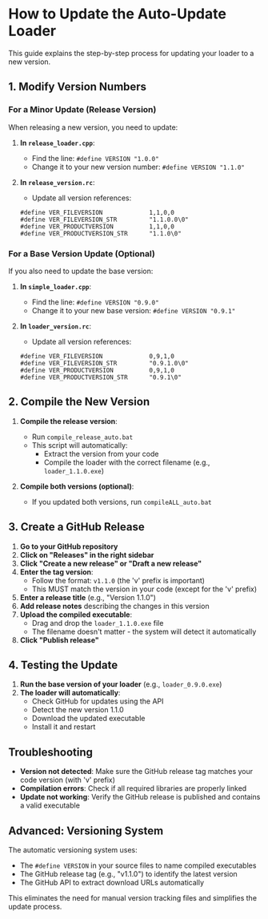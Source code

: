 # How to Update the Auto-Update Loader

This guide explains the step-by-step process for updating your loader to a new version.

## 1. Modify Version Numbers

### For a Minor Update (Release Version)

When releasing a new version, you need to update:

1. **In `release_loader.cpp`**:
   - Find the line: `#define VERSION "1.0.0"`
   - Change it to your new version number: `#define VERSION "1.1.0"`

2. **In `release_version.rc`**:
   - Update all version references:
   ```
   #define VER_FILEVERSION             1,1,0,0
   #define VER_FILEVERSION_STR         "1.1.0.0\0"
   #define VER_PRODUCTVERSION          1,1,0,0
   #define VER_PRODUCTVERSION_STR      "1.1.0\0"
   ```

### For a Base Version Update (Optional)

If you also need to update the base version:

1. **In `simple_loader.cpp`**:
   - Find the line: `#define VERSION "0.9.0"`
   - Change it to your new base version: `#define VERSION "0.9.1"`

2. **In `loader_version.rc`**:
   - Update all version references:
   ```
   #define VER_FILEVERSION             0,9,1,0
   #define VER_FILEVERSION_STR         "0.9.1.0\0"
   #define VER_PRODUCTVERSION          0,9,1,0
   #define VER_PRODUCTVERSION_STR      "0.9.1\0"
   ```

## 2. Compile the New Version

1. **Compile the release version**:
   - Run `compile_release_auto.bat`
   - This script will automatically:
     - Extract the version from your code
     - Compile the loader with the correct filename (e.g., `loader_1.1.0.exe`)

2. **Compile both versions (optional)**:
   - If you updated both versions, run `compileALL_auto.bat`

## 3. Create a GitHub Release

1. **Go to your GitHub repository**
2. **Click on "Releases" in the right sidebar**
3. **Click "Create a new release" or "Draft a new release"**
4. **Enter the tag version**:
   - Follow the format: `v1.1.0` (the 'v' prefix is important)
   - This MUST match the version in your code (except for the 'v' prefix)
5. **Enter a release title** (e.g., "Version 1.1.0")
6. **Add release notes** describing the changes in this version
7. **Upload the compiled executable**:
   - Drag and drop the `loader_1.1.0.exe` file
   - The filename doesn't matter - the system will detect it automatically
8. **Click "Publish release"**

## 4. Testing the Update

1. **Run the base version of your loader** (e.g., `loader_0.9.0.exe`)
2. **The loader will automatically**:
   - Check GitHub for updates using the API
   - Detect the new version 1.1.0
   - Download the updated executable
   - Install it and restart

## Troubleshooting

- **Version not detected**: Make sure the GitHub release tag matches your code version (with 'v' prefix)
- **Compilation errors**: Check if all required libraries are properly linked
- **Update not working**: Verify the GitHub release is published and contains a valid executable

## Advanced: Versioning System

The automatic versioning system uses:
- The `#define VERSION` in your source files to name compiled executables
- The GitHub release tag (e.g., "v1.1.0") to identify the latest version
- The GitHub API to extract download URLs automatically

This eliminates the need for manual version tracking files and simplifies the update process. 